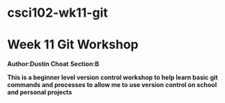 # csci102-wk11-git
# Week 11 Git Workshop
**Author:Dustin Choat** <Dustin Choat>
**Section:B** <B>

This is a beginner level version control workshop to help learn basic git commands and processes to allow me to use version control on school and personal projects
